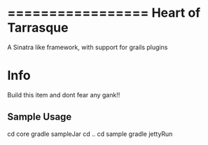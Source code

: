 =================
Heart of Tarrasque
=================
A Sinatra like framework, with support for grails plugins 

# Info

Build this item and dont fear any gank!!

## Sample Usage

cd core
gradle sampleJar
cd ..
cd sample
gradle jettyRun
